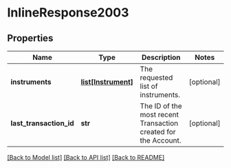 # InlineResponse2003

## Properties
Name | Type | Description | Notes
------------ | ------------- | ------------- | -------------
**instruments** | [**list[Instrument]**](Instrument.md) | The requested list of instruments. | [optional] 
**last_transaction_id** | **str** | The ID of the most recent Transaction created for the Account. | [optional] 

[[Back to Model list]](../README.md#documentation-for-models) [[Back to API list]](../README.md#documentation-for-api-endpoints) [[Back to README]](../README.md)



